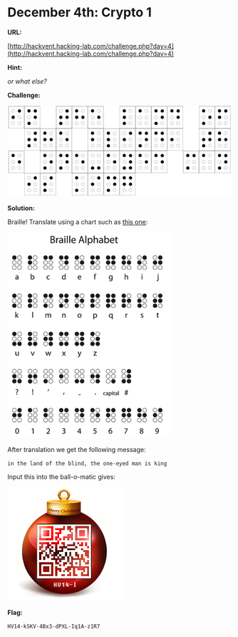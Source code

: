 # December 4th: **Crypto 1**

**URL:** 

[http://hackvent.hacking-lab.com/challenge.php?day=4](http://hackvent.hacking-lab.com/challenge.php?day=4)
  
  
**Hint:**  

*or what else?*  
  
  
**Challenge:**    
  
  
![](images/domino.jpg)  


**Solution:**  
  
  
Braille! Translate using a chart such as [this one](http://www.todayifoundout.com/wp-content/uploads/2013/11/braille-alphabet.jpg):
  
![](images/braille.jpg)  
  
  
  
After translation we get the following message:

```
in the land of the blind, the one-eyed man is king
```

Input this into the ball-o-matic gives:

![](images/87y0mRwg8bPiEVdXOP3e.png)



**Flag:**  

```
HV14-kSKV-4Bx3-dPXL-Iq1A-z1R7
```

